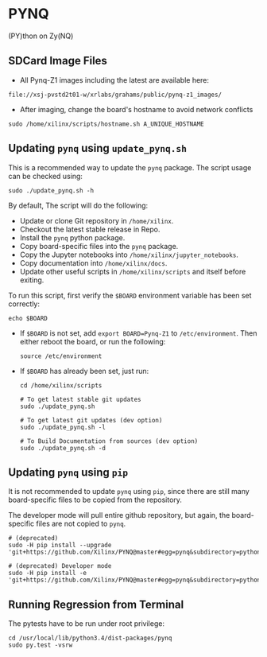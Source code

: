# PYNQ
(PY)thon on Zy(NQ)


## SDCard Image Files

- All Pynq-Z1 images including the latest are available here: 
```
file://xsj-pvstd2t01-w/xrlabs/grahams/public/pynq-z1_images/
``` 

- After imaging, change the board's hostname to avoid network conflicts
```
sudo /home/xilinx/scripts/hostname.sh A_UNIQUE_HOSTNAME
```


## Updating `pynq` using `update_pynq.sh`

This is a recommended way to update the `pynq` package. The script usage can be checked using:
```
sudo ./update_pynq.sh -h
```
By default, The script will do the following:

- Update or clone Git repository in `/home/xilinx`.
- Checkout the latest stable release in Repo.
- Install the `pynq` python package.
- Copy board-specific files into the `pynq` package.
- Copy the Jupyter notebooks into `/home/xilinx/jupyter_notebooks`.
- Copy documentation into `/home/xilinx/docs`.
- Update other useful scripts in `/home/xilinx/scripts` and itself before exiting.

To run this script, first verify the `$BOARD` environment variable has been set correctly:
```
echo $BOARD
```

* If `$BOARD` is not set, add `export BOARD=Pynq-Z1` to `/etc/environment`.
Then either reboot the board, or run the following:

	```
	source /etc/environment
	```

* If `$BOARD` has already been set, just run:
	```
	cd /home/xilinx/scripts
	
	# To get latest stable git updates
	sudo ./update_pynq.sh
	
	# To get latest git updates (dev option)
	sudo ./update_pynq.sh -l
	
	# To Build Documentation from sources (dev option)
	sudo ./update_pynq.sh -d
	```

## Updating `pynq` using `pip` 

It is not recommended to update `pynq` using `pip`, since there are still many board-specific files to be copied from the repository.

The developer mode will pull entire github repository, but again, the board-specific files are not copied to `pynq`.

```
# (deprecated)
sudo -H pip install --upgrade 'git+https://github.com/Xilinx/PYNQ@master#egg=pynq&subdirectory=python'

# (deprecated) Developer mode
sudo -H pip install -e 'git+https://github.com/Xilinx/PYNQ@master#egg=pynq&subdirectory=python'
```

## Running Regression from Terminal

The pytests have to be run under root privilege:

```
cd /usr/local/lib/python3.4/dist-packages/pynq
sudo py.test -vsrw
```
